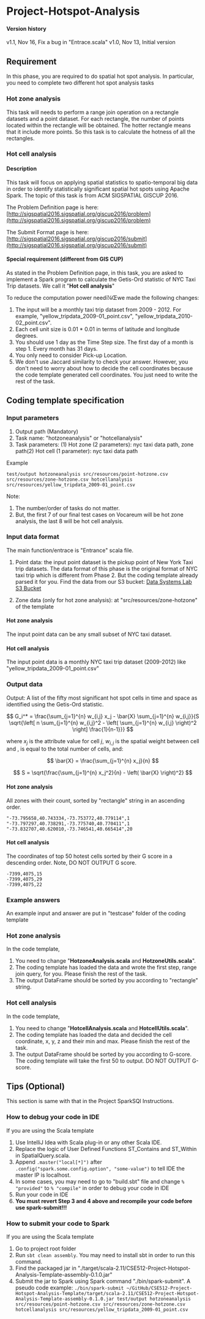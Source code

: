 # Project-Hotspot-Analysis
#### Version history
v1.1, Nov 16, Fix a bug in "Entrace.scala"
v1.0, Nov 13, Initial version


## Requirement

In this phase, you are required to do spatial hot spot analysis. In particular, you need to complete two different hot spot analysis tasks 


### Hot zone analysis
This task will needs to perform a range join operation on a rectangle datasets and a point dataset. For each rectangle, the number of points located within the rectangle will be obtained. The hotter rectangle means that it include more points. So this task is to calculate the hotness of all the rectangles. 

### Hot cell analysis

#### Description
This task will focus on applying spatial statistics to spatio-temporal big data in order to identify statistically significant spatial hot spots using Apache Spark. The topic of this task is from ACM SIGSPATIAL GISCUP 2016.

The Problem Definition page is here: [http://sigspatial2016.sigspatial.org/giscup2016/problem](http://sigspatial2016.sigspatial.org/giscup2016/problem) 

The Submit Format page is here: [http://sigspatial2016.sigspatial.org/giscup2016/submit](http://sigspatial2016.sigspatial.org/giscup2016/submit)

#### Special requirement (different from GIS CUP)
As stated in the Problem Definition page, in this task, you are asked to implement a Spark program to calculate the Getis-Ord statistic of NYC Taxi Trip datasets. We call it "**Hot cell analysis**"

To reduce the computation power needï¼Œwe made the following changes:

1. The input will be a monthly taxi trip dataset from 2009 - 2012. For example, "yellow\_tripdata\_2009-01\_point.csv", "yellow\_tripdata\_2010-02\_point.csv".
2. Each cell unit size is 0.01 * 0.01 in terms of latitude and longitude degrees.
3. You should use 1 day as the Time Step size. The first day of a month is step 1. Every month has 31 days.
4. You only need to consider Pick-up Location.
5. We don't use Jaccard similarity to check your answer.
However, you don't need to worry about how to decide the cell coordinates because the code template generated cell coordinates. You just need to write the rest of the task.

## Coding template specification

### Input parameters

1. Output path (Mandatory)
2. Task name: "hotzoneanalysis" or "hotcellanalysis"
3. Task parameters: (1) Hot zone (2 parameters): nyc taxi data path, zone path(2) Hot cell (1 parameter): nyc taxi data path

Example
```
test/output hotzoneanalysis src/resources/point-hotzone.csv src/resources/zone-hotzone.csv hotcellanalysis src/resources/yellow_tripdata_2009-01_point.csv
```

Note: 

1. The number/order of tasks do not matter.
2. But, the first 7 of our final test cases on Vocareum will be hot zone analysis, the last 8 will be hot cell analysis.




### Input data format
The main function/entrace is "Entrance" scala file.

1. Point data: the input point dataset is the pickup point of New York Taxi trip datasets. The data format of this phase is the original format of NYC taxi trip which is different from Phase 2. But the coding template already parsed it for you. Find the data from our S3 bucket: [Data Systems Lab S3 Bucket](https://datasyslab.s3.amazonaws.com/index.html?prefix=nyctaxitrips/)

2. Zone data (only for hot zone analysis): at "src/resources/zone-hotzone" of the template

#### Hot zone analysis
The input point data can be any small subset of NYC taxi dataset.

#### Hot cell analysis
The input point data is a monthly NYC taxi trip dataset (2009-2012) like "yellow\_tripdata\_2009-01\_point.csv"

### Output data

Output: A list of the fifty most significant hot spot cells in time and space as identified using the Getis-Ord  statistic.

$$
G_i^* = \frac{\sum_{j=1}^{n} w_{i,j} x_j - \bar{X} \sum_{j=1}^{n} w_{i,j}}{S \sqrt{\left[ n \sum_{j=1}^{n} w_{i,j}^2 - \left( \sum_{j=1}^{n} w_{i,j} \right)^2 \right] \frac{1}{n-1}}}
$$

where $x_j$ is the attribute value for cell $j$, $w_{i,j}$ is the spatial weight between cell  and ,  is equal to the total number of cells, and:

$$
\bar{X} = \frac{\sum_{j=1}^{n} x_j}{n}
$$

$$
S = \sqrt{\frac{\sum_{j=1}^{n} x_j^2}{n} - \left( \bar{X} \right)^2}
$$

#### Hot zone analysis
All zones with their count, sorted by "rectangle" string in an ascending order. 

```
"-73.795658,40.743334,-73.753772,40.779114",1
"-73.797297,40.738291,-73.775740,40.770411",1
"-73.832707,40.620010,-73.746541,40.665414",20
```


#### Hot cell analysis
The coordinates of top 50 hotest cells sorted by their G score in a descending order. Note, DO NOT OUTPUT G score.

```
-7399,4075,15
-7399,4075,29
-7399,4075,22
```
### Example answers
An example input and answer are put in "testcase" folder of the coding template

### Hot zone analysis

In the code template,

1. You need to change "**HotzoneAnalysis.scala** and **HotzoneUtils.scala**".
2. The coding template has loaded the data and wrote the first step, range join query, for you. Please finish the rest of the task.
3. The output DataFrame should be sorted by you according to "rectangle" string.

### Hot cell analysis
In the code template,

1. You need to change "**HotcellAnalysis.scala** and **HotcellUtils.scala**".
2. The coding template has loaded the data and decided the cell coordinate, x, y, z and their min and max. Please finish the rest of the task.
3. The output DataFrame should be sorted by you according to G-score. The coding template will take the first 50 to output. DO NOT OUTPUT G-score.


## Tips (Optional)
This section is same with that in the Project SparkSQl Instructions.
### How to debug your code in IDE

If you are using the Scala template

1. Use IntelliJ Idea with Scala plug-in or any other Scala IDE.
2. Replace the logic of User Defined Functions ST\_Contains and ST\_Within in SpatialQuery.scala.
3. Append ```.master("local[*]")``` after ```.config("spark.some.config.option", "some-value")``` to tell IDE the master IP is localhost.
3. In some cases, you may need to go to "build.sbt" file and change ```% "provided"``` to ```% "compile"``` in order to debug your code in IDE
4. Run your code in IDE
5. **You must revert Step 3 and 4 above and recompile your code before use spark-submit!!!**

### How to submit your code to Spark
If you are using the Scala template

1. Go to project root folder
2. Run ```sbt clean assembly```. You may need to install sbt in order to run this command.
3. Find the packaged jar in "./target/scala-2.11/CSE512-Project-Hotspot-Analysis-Template-assembly-0.1.0.jar"
4. Submit the jar to Spark using Spark command "./bin/spark-submit". A pseudo code example: ```./bin/spark-submit ~/GitHub/CSE512-Project-Hotspot-Analysis-Template/target/scala-2.11/CSE512-Project-Hotspot-Analysis-Template-assembly-0.1.0.jar test/output hotzoneanalysis src/resources/point-hotzone.csv src/resources/zone-hotzone.csv hotcellanalysis src/resources/yellow_tripdata_2009-01_point.csv```
